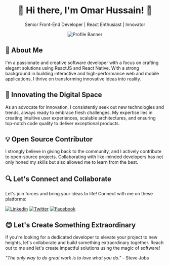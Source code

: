 <div align="center">

# 👋 Hi there, I'm Omar Hussain! 🚀

Senior Front-End Developer | React Enthusiast | Innovator

![Profile Banner](https://media.giphy.com/media/zHO316FmyqmZi/giphy.gif)

</div>

## 🌟 About Me

I'm a passionate and creative software developer with a focus on crafting elegant solutions using ReactJS and React Native. With a strong background in building interactive and high-performance web and mobile applications, I thrive on transforming innovative ideas into reality.

## 🚀 Innovating the Digital Space

As an advocate for innovation, I consistently seek out new technologies and trends, always ready to embrace fresh challenges. My expertise lies in creating intuitive user experiences, scalable architectures, and ensuring top-notch code quality to deliver exceptional products.

## 💡 Open Source Contributor

I strongly believe in giving back to the community, and I actively contribute to open-source projects. Collaborating with like-minded developers has not only honed my skills but also allowed me to learn from the best.

## 🔍 Let's Connect and Collaborate

Let's join forces and bring your ideas to life! Connect with me on these platforms:

[![Linkedin](https://img.shields.io/badge/LinkedIn-blue?style=for-the-badge&logo=linkedin)](https://www.linkedin.com/in/omar-hussain-94608713a/)
[![Twitter](https://img.shields.io/badge/Twitter-blue?style=for-the-badge&logo=twitter)](https://twitter.com/alhussain2323)
[![Facebook](https://img.shields.io/badge/Facebook-blue?style=for-the-badge&logo=facebook)](https://www.facebook.com/omar.hossien.16/)

## 😊 Let's Create Something Extraordinary

If you're looking for a dedicated developer to elevate your project to new heights, let's collaborate and build something extraordinary together. Reach out to me and let's create impactful solutions using the magic of software!

_"The only way to do great work is to love what you do."_ - Steve Jobs

</div>
